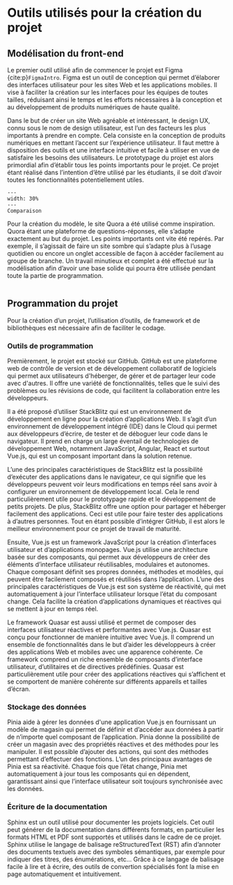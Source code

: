 # Outils utilisés pour la création du projet


## Modélisation du front-end

Le premier outil utilisé afin de commencer le projet est Figma {cite:p}`FigmaIntro`. Figma est un outil de conception qui permet d’élaborer des interfaces utilisateur pour les sites Web et les applications mobiles. Il vise à faciliter la création sur les interfaces pour les équipes de toutes tailles, réduisant ainsi le temps et les efforts nécessaires à la conception et au développement de produits numériques de haute qualité.

Dans le but de créer un site Web agréable et intéressant, le design UX, connu sous le nom de design utilisateur, est l’un des facteurs les plus importants à prendre en compte. Cela consiste en la conception de produits numériques en mettant l’accent sur l’expérience utilisateur. Il faut mettre à disposition des outils et une interface intuitive et facile à utiliser en vue de satisfaire les besoins des utilisateurs. Le prototypage du projet est alors primordial afin d’établir tous les points importants pour le projet. Ce projet étant réalisé dans l’intention d’être utilisé par les étudiants, il se doit d’avoir toutes les fonctionnalités potentiellement utiles.
   
```{figure} figures/comparaison.png
---
width: 30%
---
Comparaison 
```

Pour la création du modèle, le site Quora a été utilisé comme inspiration. Quora étant une plateforme de questions-réponses, elle s’adapte exactement au but du projet. Les points importants ont vite été repérés. Par exemple, il s’agissait de faire un site sombre qui s’adapte plus à l’usage quotidien ou encore un onglet accessible de façon à accéder facilement au groupe de branche. Un travail minutieux et complet a été effectué sur la modélisation afin d’avoir une base solide qui pourra être utilisée pendant toute la partie de programmation.

```{admonition} Vous pouvez accéder à la maquette en annexe à ce rapport.
```


## Programmation du projet

Pour la création d’un projet, l’utilisation d’outils, de framework et de bibliothèques est nécessaire afin de faciliter le codage.

### Outils de programmation

Premièrement, le projet est stocké sur GitHub. GitHub est une plateforme web de contrôle de version et de développement collaboratif de logiciels qui permet aux utilisateurs d'héberger, de gérer et de partager leur code avec d'autres. Il offre une variété de fonctionnalités, telles que le suivi des problèmes ou les révisions de code, qui facilitent la collaboration entre les développeurs. 

Il a été proposé d’utiliser StackBlitz qui est un environnement de développement en ligne pour la création d’applications Web. Il s’agit d’un environnement de développement intégré (IDE) dans le Cloud qui permet aux développeurs d’écrire, de tester et de déboguer leur code dans le navigateur. Il prend en charge un large éventail de technologies de développement Web, notamment JavaScript, Angular, React et surtout Vue.js, qui est un composant important dans la solution retenue.

L’une des principales caractéristiques de StackBlitz est la possibilité d’exécuter des applications dans le navigateur, ce qui signifie que les développeurs peuvent voir leurs modifications en temps réel sans avoir à configurer un environnement de développement local. Cela le rend particulièrement utile pour le prototypage rapide et le développement de petits projets. De plus, StackBlitz offre une option pour partager et héberger facilement des applications. Ceci est utile pour faire tester des applications à d’autres personnes. Tout en étant possible d’intégrer GitHub, il est alors le meilleur environnement pour ce projet de travail de maturité.

Ensuite, Vue.js est un framework JavaScript pour la création d’interfaces utilisateur et d’applications monopages. Vue.js utilise une architecture basée sur des composants, qui permet aux développeurs de créer des éléments d’interface utilisateur réutilisables, modulaires et autonomes. Chaque composant définit ses propres données, méthodes et modèles, qui peuvent être facilement composés et réutilisés dans l’application. L’une des principales caractéristiques de Vue.js est son système de réactivité, qui met automatiquement à jour l’interface utilisateur lorsque l’état du composant change. Cela facilite la création d’applications dynamiques et réactives qui se mettent à jour en temps réel.

Le framework Quasar est aussi utilisé et permet de composer des interfaces utilisateur réactives et performantes avec Vue.js. Quasar est conçu pour fonctionner de manière intuitive avec Vue.js. Il comprend un ensemble de fonctionnalités dans le but d’aider les développeurs à créer des applications Web et mobiles avec une apparence cohérente. Ce framework comprend un riche ensemble de composants d’interface utilisateur, d’utilitaires et de directives prédéfinies. Quasar est particulièrement utile pour créer des applications réactives qui s’affichent et se comportent de manière cohérente sur différents appareils et tailles d’écran.

### Stockage des données

Pinia aide à gérer les données d'une application Vue.js en fournissant un modèle de magasin qui permet de définir et d’accéder aux données à partir de n’importe quel composant de l’application. Pinia donne la possibilité de créer un magasin avec des propriétés réactives et des méthodes pour les manipuler. Il est possible d’ajouter des actions, qui sont des méthodes permettant d’effectuer des fonctions. L’un des principaux avantages de Pinia est sa réactivité. Chaque fois que l’état change, Pinia met automatiquement à jour tous les composants qui en dépendent, garantissant ainsi que l’interface utilisateur soit toujours synchronisée avec les données.

### Écriture de la documentation

Sphinx est un outil utilisé pour documenter les projets logiciels. Cet outil peut générer de la documentation dans différents formats, en particulier les formats HTML et PDF sont supportés et utilisés dans le cadre de ce projet. Sphinx utilise le langage de balisage reStructuredText (RST) afin d’annoter des documents textuels avec des symboles sémantiques, par exemple pour indiquer des titres, des énumérations, etc…  Grâce à ce langage de balisage facile à lire et à écrire, des outils de convertion spécialisés font la mise en page automatiquement et intuitivement.
